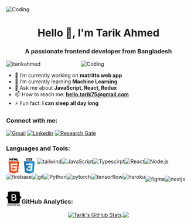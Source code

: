 
<img align="center"  width=1480 height=400 alt="Coding"  src="https://img.freepik.com/premium-vector/colorful-banner-with-hands-working-computer-different-electronic-gadgets-devices-symbols-programming-software-development-program-coding_198278-4192.jpg?" >

<h1 style="border-bottom:0px;" align="center" >Hello 👋, I'm Tarik Ahmed</h1>
<h3 align="center">A passionate frontend developer from Bangladesh</h3>
<p  align="center" style="text-align:justify;"> 
 
</p>

<img align="right" alt="Coding" width="300" hight=300 src="https://cdn.dribbble.com/users/1162077/screenshots/3848914/programmer.gif">

<p align="left"> <img src="https://komarev.com/ghpvc/?username=itarikahmed&label=Profile%20views&color=0e75b6&style=flat" alt="itarikahmed" /> </p>


- 🔭 I’m currently working on **matritto web app**
- 🌱 I’m currently learning **Machine Learning**
- 💬 Ask me about **JavaScript, React, Redux**
- 📫 How to reach me: **hello.tarik75@gmail.com**
- ⚡ Fun fact: **I can sleep all day long**

<h3 align="left">Connect with me:</h3>
<p align="left">
<a href="mailto:tarik.ahmed@northsouth.edu"><img alt="Gmail" src="https://img.shields.io/badge/Gmail-D14836?style=for-the-badge&logo=gmail&logoColor=white"></a>
<a href="https://www.linkedin.com/in/tarik-ahmed/"><img alt="Linkedin" src="https://img.shields.io/badge/LinkedIn-0077B5?style=for-the-badge&logo=linkedin&logoColor=white"></a> 
<a href="https://www.researchgate.net/profile/Tarik_Ahmed/"><img alt="Research Gate" src="https://img.shields.io/badge/Research_Gate-00CCBB.svg?&style=for-the-badge&logo=ResearchGate&logoColor=white"></a>
</p>

<h3 align="left">Languages and Tools:</h3>


<a href="https://www.w3.org/html/" target="_blank" rel="noreferrer"> <img align="left"  height="42px" alt="html5" src="https://raw.githubusercontent.com/devicons/devicon/master/icons/html5/html5-original-wordmark.svg">
<a href="https://www.w3schools.com/css/" target="_blank" rel="noreferrer"> <img align="left" height="42px" alt="css3" src="https://raw.githubusercontent.com/devicons/devicon/master/icons/css3/css3-original-wordmark.svg"> </a>
<a href="https://tailwindcss.com/" target="_blank" rel="noreferrer"> <img align="left" alt="tailwind"  height="42px" src="https://www.vectorlogo.zone/logos/tailwindcss/tailwindcss-icon.svg"> </a>
<a href="https://developer.mozilla.org/en-US/docs/Web/JavaScript" target="_blank"> <img align="left" alt="JavaScript" height ="42px"  src="https://raw.githubusercontent.com/rahul-jha98/github_readme_icons/main/language_and_tools/square/javascript/javascript.svg"> </a>
<a href="https://www.typescriptlang.org/" target="_blank"><img align="left" alt="Typescirpt" height ="42px" src="https://raw.githubusercontent.com/rahul-jha98/github_readme_icons/main/language_and_tools/square/typescript/typescript.svg"></a>
<a href="https://reactjs.org/" target="_blank"> <img align="left" alt="React" height ="42px" src="https://raw.githubusercontent.com/rahul-jha98/github_readme_icons/main/language_and_tools/square/react/react.svg"></a>
<a href="https://nodejs.org" target="_blank"><img align="left" alt="Node.js" height ="42px" src="https://raw.githubusercontent.com/rahul-jha98/github_readme_icons/main/language_and_tools/square/node/node.svg"></a>
<a href="https://firebase.google.com/" target="_blank"> <img align="left" src="https://raw.githubusercontent.com/rahul-jha98/github_readme_icons/main/language_and_tools/square/firebase/firebase.svg" alt="firebase" height ="42px"/> </a>
<a href="https://git-scm.com/" target="_blank"> <img src="https://raw.githubusercontent.com/rahul-jha98/github_readme_icons/main/language_and_tools/square/git-scm/git-scm.svg" align="left" alt="git" height='42px'/> </a>
 <br>
 
 <p align="left">
 <a href="https://www.python.org" target="_blank"><img align="left" alt="Python" height ="42px" src="https://raw.githubusercontent.com/rahul-jha98/github_readme_icons/main/language_and_tools/square/python/python.svg" /> </a>
  
  
<a href="https://pytorch.org/" target="_blank"> <img align="left" src="https://raw.githubusercontent.com/rahul-jha98/github_readme_icons/main/language_and_tools/square/pytorch/pytorch.svg" alt="pytorch" height="42px"/> </a> 
<a href="https://www.tensorflow.org" target="_blank"> <img align="left" src="https://raw.githubusercontent.com/rahul-jha98/github_readme_icons/main/language_and_tools/square/tensorflow/tensorflow.svg" alt="tensorflow" height="42px"/> </a> 
<a href="https://heroku.com" target="_blank" rel="noreferrer"> <img alt="heroku" align="left" height="35px" src="https://www.vectorlogo.zone/logos/heroku/heroku-icon.svg" /> </a><br>
<a href="https://www.figma.com/" target="_blank"> <img src="https://raw.githubusercontent.com/rahul-jha98/github_readme_icons/main/language_and_tools/square/figma/figma.svg" alt="figma" align="left" height="42px"/> </a>
<a href="https://nextjs.org/" target="_blank" rel="noreferrer"> <img src="https://cdn.worldvectorlogo.com/logos/nextjs-2.svg" alt="nextjs" align="left" height="42px"/> </a><br>
<a href="https://getbootstrap.com" target="_blank" rel="noreferrer"> <img src="https://raw.githubusercontent.com/devicons/devicon/master/icons/bootstrap/bootstrap-plain-wordmark.svg" alt="bootstrap" align="left" height="42px"/> </a>
</p>


<h3> &nbsp; GitHub Analytics:</h3>

<div align="center"> 
<a href="https://github.com/itarikahmed/itarikahmed">
  <img align="center" src="https://github-readme-stats.vercel.app/api?username=itarikahmed&show_icons=true&line_height=27&count_private=true&title_color=ffffff&text_color=c9cacc&icon_color=2bbc8a&bg_color=1d1f21" alt="Tarik's GitHub Stats" />
</a>
<a href="https://github.com/itarikahmed/itarikahmed">
  <img align="center" src="https://github-readme-stats.vercel.app/api/top-langs/?username=itarikahmed&hide=java,tex&title_color=ffffff&text_color=c9cacc&icon_color=2bbc8a&bg_color=1d1f21&langs_count=3" />
</a>
</div>




